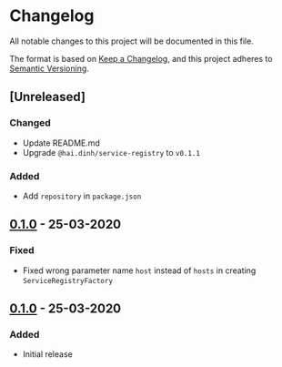 # Changelog
All notable changes to this project will be documented in this file.

The format is based on [Keep a Changelog](https://keepachangelog.com/en/1.0.0/),
and this project adheres to [Semantic Versioning](https://semver.org/spec/v2.0.0.html).


## [Unreleased]

### Changed

- Update README.md
- Upgrade `@hai.dinh/service-registry` to `v0.1.1`

### Added

- Add `repository` in `package.json`

## [0.1.0] - 25-03-2020

### Fixed

- Fixed wrong parameter name `host` instead of `hosts` in creating `ServiceRegistryFactory`

## [0.1.0] - 25-03-2020

### Added

- Initial release

[0.1.1]: https://github.com/GeminiWind/service-registry-cli/compare/v0.1.1...v0.1.0
[0.1.0]: https://github.com/GeminiWind/service-registry-cli/releases/tag/v0.1.0